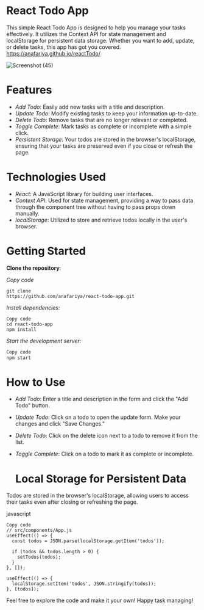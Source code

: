 
# React Todo App


This simple React Todo App is designed to help you manage your tasks effectively. It utilizes the Context API for state management and localStorage for persistent data storage. Whether you want to add, update, or delete tasks, this app has got you covered.
https://anafariya.github.io/reactTodo/

![Screenshot (45)](https://github.com/anafariya/reactTodo/assets/70438803/21ee0f59-f574-4617-808f-da20e8b6b0c0)

# Features

* *Add Todo*: Easily add new tasks with a title and description.
* *Update Todo*: Modify existing tasks to keep your information up-to-date.
* *Delete Todo*: Remove tasks that are no longer relevant or completed.
* *Toggle Complete*: Mark tasks as complete or incomplete with a simple click.
* *Persistent Storage*: Your todos are stored in the browser's localStorage, ensuring that your tasks are preserved even if you close or refresh the page.


# Technologies Used
* *React*: A JavaScript library for building user interfaces.
* *Context API*: Used for state management, providing a way to pass data through the component tree without having to pass props down manually.
* *localStorage*: Utilized to store and retrieve todos locally in the user's browser.

 # Getting Started
**Clone the repository**:

*Copy code*
```
git clone 
https://github.com/anafariya/react-todo-app.git
```
*Install dependencies:* 
```
Copy code
cd react-todo-app
npm install
```
*Start the development server:*
```bash
Copy code
npm start
```

# How to Use
* *Add Todo*: Enter a title and description in the form and click the "Add Todo" button.

* *Update Todo*: Click on a todo to open the update form. Make your changes and click "Save Changes."

* *Delete Todo*: Click on the delete icon next to a todo to remove it from the list.

* *Toggle Complete*: Click on a todo to mark it as complete or incomplete.

  # Local Storage for Persistent Data
Todos are stored in the browser's localStorage, allowing users to access their tasks even after closing or refreshing the page.

javascript
```
Copy code
// src/components/App.js
useEffect(() => {
  const todos = JSON.parse(localStorage.getItem('todos'));

  if (todos && todos.length > 0) {
    setTodos(todos);
  }
}, []);

useEffect(() => {
  localStorage.setItem('todos', JSON.stringify(todos));
}, [todos]);
```
Feel free to explore the code and make it your own! Happy task managing!

